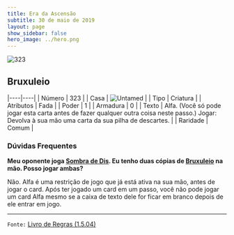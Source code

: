 ```yaml
---
title: Era da Ascensão
subtitle: 30 de maio de 2019
layout: page
show_sidebar: false
hero_image: ../hero.png
---
```


![323](https://cdn.keyforgegame.com/media/card_front/pt/435_323_4C394V4646FC_pt.png)

## Bruxuleio

|----|----|
| Número | 323 |
| Casa | ![Untamed](https://archonarcana.com/images/thumb/b/bd/Untamed.png/22px-Untamed.png "Indomados") |
| Tipo | Criatura |
| Atributos | Fada |
| Poder | 1 |
| Armadura | 0 |
| Texto | Alfa. (Você só pode jogar esta carta antes de fazer qualquer outra coisa neste passo.) Jogar: Devolva à sua mão uma carta  da sua pilha de descartes. |
| Raridade | Comum |

### Dúvidas Frequentes

**Meu oponente joga [Sombra de Dis](/aoa/103). Eu tenho duas cópias
de [Bruxuleio](/aoa/323) na mão. Posso jogar ambas?**

Não. Alfa é uma restrição de jogo que já está ativa na sua mão, antes
de jogar o card. Após ter jogado um card em um passo, você não pode
jogar um card Alfa mesmo se a caixa de texto dele for ficar em branco
depois de ele entrar em jogo.

<hr/>

`Fonte:` [Livro de Regras (1.5.04)](https://drive.google.com/open?id=14pM1J8ZR_4hZbGFZt-ArQdAGsHCPEQdE)
